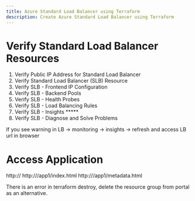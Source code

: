 ```yaml
---
title: Azure Standard Load Balancer using Terraform
description: Create Azure Standard Load Balancer using Terraform
---
```


# Verify Standard Load Balancer Resources
1. Verify Public IP Address for Standard Load Balancer
2. Verify Standard Load Balancer (SLB) Resource
3. Verify SLB - Frontend IP Configuration
4. Verify SLB - Backend Pools
5. Verify SLB - Health Probes
6. Verify SLB - Load Balancing Rules
7. Verify SLB - Insights  *****
8. Verify SLB - Diagnose and Solve Problems

If you see warning in LB -> monitoring -> insights -> refresh and access LB url in browser

# Access Application
http://<LB-Public-IP>
http://<LB-Public-IP>/app1/index.html
http://<LB-Public-IP>/app1/metadata.html

There is an error in terraform destroy, delete the resource group from portal as an alternative.